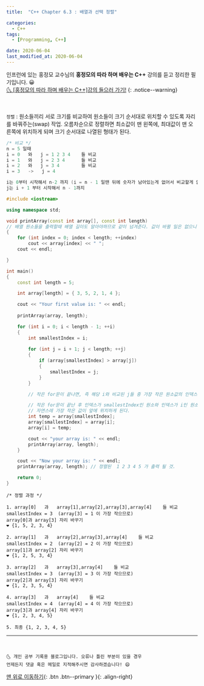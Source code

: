 ```yaml
---
title:  "C++ Chapter 6.3 : 배열과 선택 정렬" 

categories:
  - C++
tags:
  - [Programming, C++]

date: 2020-06-04
last_modified_at: 2020-06-04
---
```

인프런에 있는 홍정모 교수님의 **홍정모의 따라 하며 배우는 C++** 강의를 듣고 정리한 필기입니다. 😀    
[🌜 [홍정모의 따라 하며 배우는 C++]강의 들으러 가기!](https://www.inflearn.com/course/following-c-plus)
{: .notice--warning}

<br>


`정렬` : 원소들끼리 서로 크기를 비교하여 원소들이 크기 순서대로 위치할 수 있도록 자리를 바꿔주는(swap) 작업. 오름차순으로 정렬하면 최소값이 맨 왼쪽에, 최대값이 맨 오른쪽에 위치하게 되며 크기 순서대로 나열된 형태가 된다. 

```cpp
/* 비교 */
n = 5 일때 
i = 0   와   j = 1 2 3 4    들 비교
i = 1   와   j = 2 3 4      들 비교
i = 2   와   j = 3 4        들 비교
i = 3   ->   j = 4

i는 0부터 시작해서 n-2 까지 (i = n - 1 일땐 뒤에 숫자가 남아있는게 없어서 비교할게 없다.)
j는 i + 1 부터 시작해서 n - 1까지 
```

```cpp
#include <iostream>

using namespace std;

void printArray(const int array[], const int length) 
// 배열 원소들을 출력할때 배열 길이도 알아야하므로 같이 넘겨준다. 값이 바뀔 일은 없으니 const
{
	for (int index = 0; index < length; ++index)
		cout << array[index] << " ";
	cout << endl;

}

int main()
{
	const int length = 5;

	int array[length] = { 3, 5, 2, 1, 4 };

	cout << "Your first value is: " << endl;
	
	printArray(array, length);

	for (int i = 0; i < length - 1; ++i)
	{
		int smallestIndex = i;
		
		for (int j = i + 1; j < length; ++j)
		{
			if (array[smallestIndex] > array[j])
			{
				smallestIndex = j; 
			}
		}

        // 작은 for문이 끝나면, 즉 해당 i와 비교된 j들 중 가장 작은 원소값의 인덱스가 smallestIndex에 저장된다.  

		// 작은 for문이 끝난 후 인덱스가 smallestIndex인 원소와 인덱스가 i인 원소와 자리를 바꿔준다. 
        // 자연스레 가장 작은 값이 앞에 위치하게 된다. 
		int temp = array[smallestIndex];
		array[smallestIndex] = array[i]; 
		array[i] = temp;

		cout << "your array is: " << endl;
		printArray(array, length);
	}

	cout << "Now your array is: " << endl;
	printArray(array, length); // 정렬된  1 2 3 4 5 가 출력 될 것.

	return 0;
}
```

```
/* 정렬 과정 */

1. array[0]   과   array[1],array[2],array[3],array[4]    들 비교
smallestIndex = 3  (array[3] = 1 이 가장 작으므로)
array[0]과 array[3] 자리 바꾸기 
❤ {1, 5, 2, 3, 4}

2. array[1]   과   array[2],array[3],array[4]    들 비교
smallestIndex = 2  (array[2] = 2 이 가장 작으므로)
array[1]과 array[2] 자리 바꾸기 
❤ {1, 2, 5, 3, 4}

3. array[2]   과   array[3],array[4]    들 비교
smallestIndex = 3  (array[3] = 3 이 가장 작으므로)
array[2]과 array[3] 자리 바꾸기 
❤ {1, 2, 3, 5, 4}

4. array[3]   과   array[4]    들 비교
smallestIndex = 4  (array[4] = 4 이 가장 작으므로)
array[3]과 array[4] 자리 바꾸기 
❤ {1, 2, 3, 4, 5}

5. 최종 {1, 2, 3, 4, 5}

```
***
<br>

    🌜 개인 공부 기록용 블로그입니다. 오류나 틀린 부분이 있을 경우 
    언제든지 댓글 혹은 메일로 지적해주시면 감사하겠습니다! 😄

[맨 위로 이동하기](#){: .btn .btn--primary }{: .align-right}